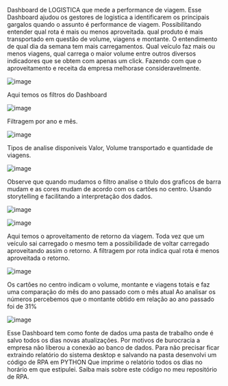 Dashboard de LOGISTICA que mede a performance de viagem.
Esse Dashboard ajudou os gestores de logistica a identificarem os principais gargalos quando o assunto é performance de viagem.
Possibilitando entender qual rota é mais ou menos aproveitada. qual produto é mais transportado em questão de volume, viagens e montante.
O entendimento de qual dia da semana tem mais carregamentos. Qual veículo faz mais ou menos viagens, qual carrega o maior volume entre outros diversos indicadores que se obtem com apenas um click.
Fazendo com que o aproveitamento e receita da empresa melhorase consideravelmente.

![image](https://github.com/175942/BI/assets/162825773/8cc377cd-d506-441d-a350-574e435cd771)

Aqui temos os filtros do Dashboard

![image](https://github.com/175942/BI/assets/162825773/6ba01f90-e23c-4a12-8bc1-949bb4e6d8d2)

Filtragem por ano e mês. 

![image](https://github.com/175942/BI/assets/162825773/304c1ae2-3d66-4dd6-b150-187a9bb8db02)

Tipos de analise disponiveis Valor, Volume transportado e quantidade de viagens.

![image](https://github.com/175942/BI/assets/162825773/8c476d67-3f1c-44ca-89a2-5877a3e43e6c)

Observe que quando mudamos o filtro analise o titulo dos graficos de barra mudam e as cores mudam de acordo com os cartões no centro.
Usando storytelling e facilitando a interpretação dos dados.

![image](https://github.com/175942/BI/assets/162825773/91648b84-b885-4f28-b0e6-51fd919c197b)

![image](https://github.com/175942/BI/assets/162825773/0e4a5010-8ce2-4831-bca0-cd566cc81a85)

Aqui temos o aproveitamento de retorno da viagem.
Toda vez que um veículo sai carregado o mesmo tem a possibilidade de voltar carregado aproveitando assim o retorno.
A filtragem por rota indica qual rota é menos aproveitada o retorno.

![image](https://github.com/175942/BI/assets/162825773/14cc18d2-81a3-4fb6-8f07-fff7d1f0d74f)

Os cartôes no centro indicam o volume, montante e viagens totais e faz uma comparação do mês do ano passado com o mês atual
Ao analisar os números percebemos que o montante obtido em relação ao ano passado foi de 31%

![image](https://github.com/175942/BI/assets/162825773/e5930eac-a9db-44c8-8fa8-2d2484780405)

Esse Dashboard tem como fonte de dados uma pasta de trabalho onde é salvo todos os dias novas atualizações.
Por motivos de burocracia a empresa não liberou a conexão ao banco de dados.
Para não precisar ficar extraindo relatório do sistema desktop e salvando na pasta desenvolvi um código de RPA em PYTHON
Que imprime o relatório todos os dias no horário em que estipulei. Saiba mais sobre este código no meu repositório de RPA.











